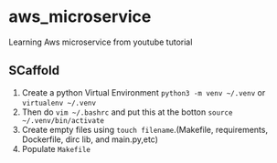 
# aws_microservice
Learning Aws microservice from youtube tutorial

## SCaffold

1. Create a python Virtual Environment `python3 -m venv ~/.venv` or `virtualenv ~/.venv`
2. Then do `vim ~/.bashrc` and put this at the botton `source ~/.venv/bin/activate`
3. Create empty files using `touch filename`.(Makefile, requirements, Dockerfile, dirc lib, and main.py,etc)
4. Populate `Makefile`
